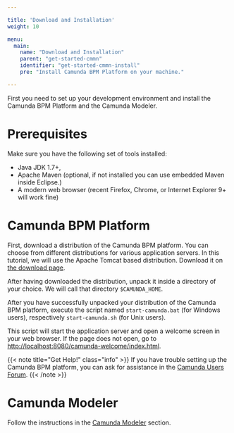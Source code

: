 ```yaml
---

title: 'Download and Installation'
weight: 10

menu:
  main:
    name: "Download and Installation"
    parent: "get-started-cmmn"
    identifier: "get-started-cmmn-install"
    pre: "Install Camunda BPM Platform on your machine."

---
```


First you need to set up your development environment and install the Camunda BPM Platform and the Camunda Modeler.


# Prerequisites

Make sure you have the following set of tools installed:

* Java JDK 1.7+,
* Apache Maven (optional, if not installed you can use embedded Maven inside Eclipse.)
* A modern web browser (recent Firefox, Chrome, or Internet Explorer 9+ will work fine)


# Camunda BPM Platform

First, download a distribution of the Camunda BPM platform. You can choose from different distributions for various application servers. In this tutorial, we will use the Apache Tomcat based distribution. Download it on [the download page](https://camunda.org/download).

After having downloaded the distribution, unpack it inside a directory of your choice. We will call that directory `$CAMUNDA_HOME`.

After you have successfully unpacked your distribution of the Camunda BPM platform, execute the script named `start-camunda.bat` (for Windows users), respectively `start-camunda.sh` (for Unix users).

This script will start the application server and open a welcome screen in your web browser. If the page does not open, go to [http://localhost:8080/camunda-welcome/index.html](http://localhost:8080/camunda-welcome/index.html).

{{< note title="Get Help!" class="info" >}}
If you have trouble setting up the Camunda BPM platform, you can ask for assistance in the [Camunda Users Forum](https://camunda.org/community/forum.html).
{{< /note >}}

# Camunda Modeler

Follow the instructions in the [Camunda Modeler](/manual/latest/installation/camunda-modeler) section.
